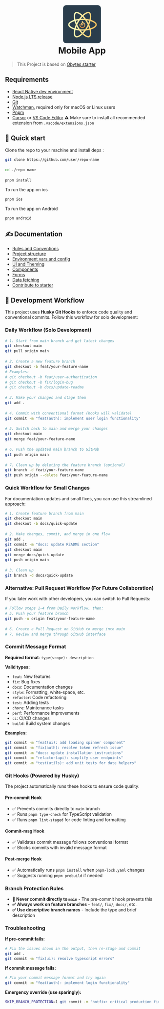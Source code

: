 <h1 align="center">
  <img alt="logo" src="./assets/icon.png" width="124px" style="border-radius:10px"/><br/>
Mobile App </h1>

> This Project is based on [Obytes starter](https://starter.obytes.com)

## Requirements

- [React Native dev environment ](https://reactnative.dev/docs/environment-setup)
- [Node.js LTS release](https://nodejs.org/en/)
- [Git](https://git-scm.com/)
- [Watchman](https://facebook.github.io/watchman/docs/install#buildinstall), required only for macOS or Linux users
- [Pnpm](https://pnpm.io/installation)
- [Cursor](https://www.cursor.com/) or [VS Code Editor](https://code.visualstudio.com/download) ⚠️ Make sure to install all recommended extension from `.vscode/extensions.json`

## 👋 Quick start

Clone the repo to your machine and install deps :

```sh
git clone https://github.com/user/repo-name

cd ./repo-name

pnpm install
```

To run the app on ios

```sh
pnpm ios
```

To run the app on Android

```sh
pnpm android
```

## ✍️ Documentation

- [Rules and Conventions](https://starter.obytes.com/getting-started/rules-and-conventions/)
- [Project structure](https://starter.obytes.com/getting-started/project-structure)
- [Environment vars and config](https://starter.obytes.com/getting-started/environment-vars-config)
- [UI and Theming](https://starter.obytes.com/ui-and-theme/ui-theming)
- [Components](https://starter.obytes.com/ui-and-theme/components)
- [Forms](https://starter.obytes.com/ui-and-theme/Forms)
- [Data fetching](https://starter.obytes.com/guides/data-fetching)
- [Contribute to starter](https://starter.obytes.com/how-to-contribute/)

## 🔄 Development Workflow

This project uses **Husky Git Hooks** to enforce code quality and conventional commits. Follow this workflow for solo development:

### Daily Workflow (Solo Development)

```bash
# 1. Start from main branch and get latest changes
git checkout main
git pull origin main

# 2. Create a new feature branch
git checkout -b feat/your-feature-name
# Examples:
# git checkout -b feat/user-authentication
# git checkout -b fix/login-bug
# git checkout -b docs/update-readme

# 3. Make your changes and stage them
git add .

# 4. Commit with conventional format (hooks will validate)
git commit -m "feat(auth): implement user login functionality"

# 5. Switch back to main and merge your changes
git checkout main
git merge feat/your-feature-name

# 6. Push the updated main branch to GitHub
git push origin main

# 7. Clean up by deleting the feature branch (optional)
git branch -d feat/your-feature-name
git push origin --delete feat/your-feature-name
```

### Quick Workflow for Small Changes

For documentation updates and small fixes, you can use this streamlined approach:

```bash
# 1. Create feature branch from main
git checkout main
git checkout -b docs/quick-update

# 2. Make changes, commit, and merge in one flow
git add .
git commit -m "docs: update README section"
git checkout main
git merge docs/quick-update
git push origin main

# 3. Clean up
git branch -d docs/quick-update
```

### Alternative: Pull Request Workflow (For Future Collaboration)

If you later work with other developers, you can switch to Pull Requests:

```bash
# Follow steps 1-4 from Daily Workflow, then:
# 5. Push your feature branch
git push -u origin feat/your-feature-name

# 6. Create a Pull Request on GitHub to merge into main
# 7. Review and merge through GitHub interface
```

### Commit Message Format

**Required format**: `type(scope): description`

**Valid types:**

- `feat`: New features
- `fix`: Bug fixes
- `docs`: Documentation changes
- `style`: Formatting, white-space, etc.
- `refactor`: Code refactoring
- `test`: Adding tests
- `chore`: Maintenance tasks
- `perf`: Performance improvements
- `ci`: CI/CD changes
- `build`: Build system changes

**Examples:**

```bash
git commit -m "feat(ui): add loading spinner component"
git commit -m "fix(auth): resolve token refresh issue"
git commit -m "docs: update installation instructions"
git commit -m "refactor(api): simplify user endpoints"
git commit -m "test(utils): add unit tests for date helpers"
```

### Git Hooks (Powered by Husky)

The project automatically runs these hooks to ensure code quality:

#### Pre-commit Hook

- ✅ Prevents commits directly to `main` branch
- ✅ Runs `pnpm type-check` for TypeScript validation
- ✅ Runs `pnpm lint-staged` for code linting and formatting

#### Commit-msg Hook

- ✅ Validates commit message follows conventional format
- ✅ Blocks commits with invalid message format

#### Post-merge Hook

- ✅ Automatically runs `pnpm install` when `pnpm-lock.yaml` changes
- ✅ Suggests running `pnpm prebuild` if needed

### Branch Protection Rules

- **🚫 Never commit directly to `main`** - The pre-commit hook prevents this
- **✅ Always work on feature branches** - `feat/`, `fix/`, `docs/`, etc.
- **✅ Use descriptive branch names** - Include the type and brief description

### Troubleshooting

**If pre-commit fails:**

```bash
# Fix the issues shown in the output, then re-stage and commit
git add .
git commit -m "fix(ui): resolve typescript errors"
```

**If commit message fails:**

```bash
# Fix your commit message format and try again
git commit -m "feat(auth): implement login functionality"
```

**Emergency override (use sparingly):**

```bash
SKIP_BRANCH_PROTECTION=1 git commit -m "hotfix: critical production fix"
```
